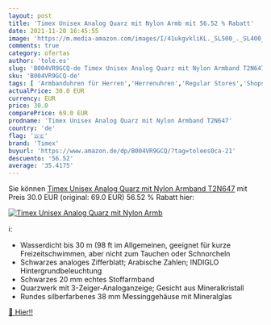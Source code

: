 ```yaml
---
layout: post
title: 'Timex Unisex Analog Quarz mit Nylon Armb mit 56.52 % Rabatt'
date: 2021-11-20 16:45:55
image: 'https://m.media-amazon.com/images/I/41ukgvkliKL._SL500_._SL400_.jpg'
comments: true
category: ofertas
author: 'tole.es'
slug: 'B004VR9GCQ-de Timex Unisex Analog Quarz mit Nylon Armband T2N647'
sku: 'B004VR9GCQ-de'
tags: [ 'Armbanduhren für Herren','Herrenuhren','Regular Stores','Shops','Uhren','timex', ]
actualPrice: 30.0 EUR
currency: EUR
price: 30.0
comparePrice: 69.0 EUR
prodname: 'Timex Unisex Analog Quarz mit Nylon Armband T2N647'
country: 'de'
flag: '🇩🇪'
brand: 'Timex'
buyurl: 'https://www.amazon.de/dp/B004VR9GCQ/?tag=tolees0ca-21'
descuento: '56.52'
average: '35.4175'
---
```


Sie können [Timex Unisex Analog Quarz mit Nylon Armband T2N647](https://www.amazon.de/dp/B004VR9GCQ/?tag=tolees0ca-21) mit Preis 30.0 EUR (original: 69.0 EUR) 56.52 % Rabatt hier:

[![Timex Unisex Analog Quarz mit Nylon Armb](https://m.media-amazon.com/images/I/41ukgvkliKL._SL500_._SL400_.jpg)](https://www.amazon.de/dp/B004VR9GCQ/?tag=tolees0ca-21)

ℹ️:

- Wasserdicht bis 30 m (98 ft im Allgemeinen, geeignet für kurze Freizeitschwimmen, aber nicht zum Tauchen oder Schnorcheln
- Schwarzes analoges Zifferblatt; Arabische Zahlen; INDIGLO Hintergrundbeleuchtung
- Schwarzes 20 mm echtes Stoffarmband
- Quarzwerk mit 3-Zeiger-Analoganzeige; Gesicht aus Mineralkristall
- Rundes silberfarbenes 38 mm Messinggehäuse mit Mineralglas

[🛒 Hier!!](https://www.amazon.de/dp/B004VR9GCQ/?tag=tolees0ca-21)
